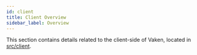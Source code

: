 ```yaml
---
id: client
title: Client Overview
sidebar_label: Overview
---
```


This section contains details related to the client-side of Vaken, located in [src/client](https://github.com/VandyHacks/vaken/tree/staging/src/client).
